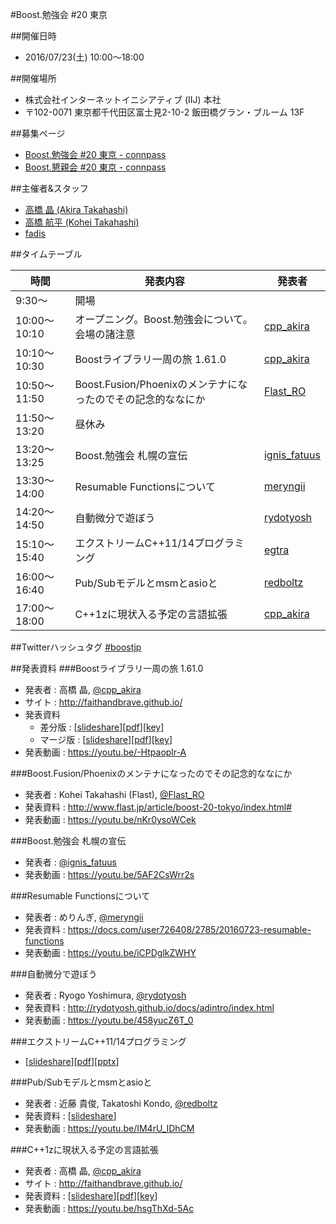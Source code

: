 #Boost.勉強会 #20 東京

##開催日時
- 2016/07/23(土) 10:00〜18:00


##開催場所
- 株式会社インターネットイニシアティブ (IIJ) 本社
- 〒102-0071 東京都千代田区富士見2-10-2 飯田橋グラン・ブルーム 13F


##募集ページ
- [Boost.勉強会 #20 東京 - connpass](http://connpass.com/event/34012/)
- [Boost.懇親会 #20 東京 - connpass](http://connpass.com/event/35556/)


##主催者&スタッフ
- [高橋 晶 (Akira Takahashi)](https://twitter.com/cpp_akira)
- [高橋 航平 (Kohei Takahashi)](http://twitter.com/Flast_RO)
- [fadis](https://twitter.com/fadis_)


##タイムテーブル

| 時間 | 発表内容 | 発表者 |
|------|----------|--------|
| 9:30〜 | 開場 | |
| 10:00～10:10 | オープニング。Boost.勉強会について。会場の諸注意 | [cpp_akira](https://twitter.com/cpp_akira) |
| 10:10～10:30 | Boostライブラリ一周の旅 1.61.0 | [cpp_akira](https://twitter.com/cpp_akira) |
| 10:50〜11:50 | Boost.Fusion/Phoenixのメンテナになったのでその記念的ななにか | [Flast_RO](https://twitter.com/Flast_RO) |
| 11:50〜13:20 | 昼休み |
| 13:20〜13:25 | Boost.勉強会 札幌の宣伝 | [ignis_fatuus](https://twitter.com/ignis_fatuus) |
| 13:30〜14:00 | Resumable Functionsについて | [meryngii](https://twitter.com/meryngii) |
| 14:20〜14:50 | 自動微分で遊ぼう | [rydotyosh](https://twitter.com/rydotyosh) |
| 15:10〜15:40 | エクストリームC\+\+11/14プログラミング | [egtra](https://twitter.com/egtra) |
| 16:00〜16:40 | Pub/Subモデルとmsmとasioと | [redboltz](https://twitter.com/redboltz) |
| 17:00〜18:00 | C\+\+1zに現状入る予定の言語拡張 | [cpp_akira](https://twitter.com/cpp_akira) |


##Twitterハッシュタグ
[#boostjp](https://twitter.com/search?q=%23boostjp)


##発表資料
###Boostライブラリ一周の旅 1.61.0
- 発表者 : 高橋 晶, [@cpp_akira](https://twitter.com/cpp_akira)
- サイト : <http://faithandbrave.github.io/>
- 発表資料
    - 差分版 : [[slideshare](http://www.slideshare.net/faithandbrave/boost-tour-1610)][[pdf](https://dl.dropboxusercontent.com/u/1682460/presentation/boost_20/boost_tour_1_61_0.pdf)][[key](https://dl.dropboxusercontent.com/u/1682460/presentation/boost_20/boost_tour_1_61_0.key)]
    - マージ版 : [[slideshare](http://www.slideshare.net/faithandbrave/boost-tour-1610-merge)][[pdf](https://dl.dropboxusercontent.com/u/1682460/presentation/boost_20/boost_tour_1_61_0_merge.pdf)][[key](https://dl.dropboxusercontent.com/u/1682460/presentation/boost_20/boost_tour_1_61_0_merge.key)]
- 発表動画 : <https://youtu.be/-Htpaoplr-A>


###Boost.Fusion/Phoenixのメンテナになったのでその記念的ななにか
- 発表者 : Kohei Takahashi (Flast), [@Flast_RO](https://twitter.com/Flast_RO)
- 発表資料 : <http://www.flast.jp/article/boost-20-tokyo/index.html#>
- 発表動画 : <https://youtu.be/nKr0ysoWCek>


###Boost.勉強会 札幌の宣伝
- 発表者 : [@ignis_fatuus](https://twitter.com/ignis_fatuus)
- 発表動画 : <https://youtu.be/5AF2CsWrr2s>


###Resumable Functionsについて
- 発表者 : めりんぎ, [@meryngii](https://twitter.com/meryngii)
- 発表資料 : <https://docs.com/user726408/2785/20160723-resumable-functions>
- 発表動画 : <https://youtu.be/iCPDglkZWHY>


###自動微分で遊ぼう
- 発表者 : Ryogo Yoshimura, [@rydotyosh](https://twitter.com/rydotyosh)
- 発表資料 : <http://rydotyosh.github.io/docs/adintro/index.html>
- 発表動画 : <https://youtu.be/458yucZ6T_0>


###エクストリームC++11/14プログラミング
- [[slideshare](http://www.slideshare.net/egtra/c1114-64328543)][[pdf](http://dev.activebasic.com/egtra2nd/documents/extreme-cpp-11-14.pdf)][[pptx](http://dev.activebasic.com/egtra2nd/documents/extreme-cpp-11-14.pptx)]



###Pub/Subモデルとmsmとasioと
- 発表者 : 近藤 貴俊, Takatoshi Kondo, [@redboltz](https://twitter.com/redboltz)
- 発表資料 :  [[slideshare](http://www.slideshare.net/taka111/pubsub-model-msm-and-asio)]
- 発表動画 : <https://youtu.be/IM4rU_IDhCM>


###C++1zに現状入る予定の言語拡張
- 発表者 : 高橋 晶, [@cpp_akira](https://twitter.com/cpp_akira)
- サイト : <http://faithandbrave.github.io/>
- 発表資料 : [[slideshare](http://www.slideshare.net/faithandbrave/c1z-draft)][[pdf](https://dl.dropboxusercontent.com/u/1682460/presentation/boost_20/cpp1z_draft.pdf)][[key](https://dl.dropboxusercontent.com/u/1682460/presentation/boost_20/cpp1z_draft.key)]
- 発表動画 : <https://youtu.be/hsgThXd-5Ac>

